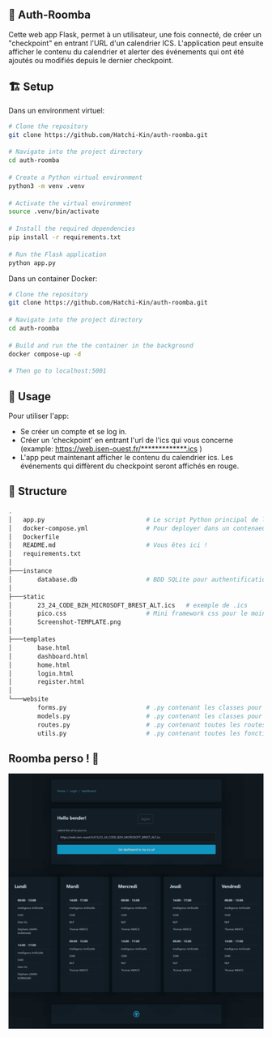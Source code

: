 ## :robot: Auth-Roomba  

Cette web app Flask, permet à un utilisateur, une fois connecté, de créer un "checkpoint" en entrant l'URL d'un calendrier ICS. L'application peut ensuite afficher le contenu du calendrier et alerter des événements qui ont été ajoutés ou modifiés depuis le dernier checkpoint.

## :building_construction: Setup   

Dans un environment virtuel:

```bash
# Clone the repository
git clone https://github.com/Hatchi-Kin/auth-roomba.git

# Navigate into the project directory
cd auth-roomba

# Create a Python virtual environment
python3 -m venv .venv

# Activate the virtual environment
source .venv/bin/activate

# Install the required dependencies
pip install -r requirements.txt

# Run the Flask application
python app.py

```

Dans un container Docker:

```bash
# Clone the repository
git clone https://github.com/Hatchi-Kin/auth-roomba.git

# Navigate into the project directory
cd auth-roomba

# Build and run the the container in the background
docker compose-up -d

# Then go to localhost:5001

```


## :calendar: Usage  

Pour utiliser l'app:

 - Se créer un compte et se log in.
 - Créer un 'checkpoint' en entrant l'url de l'ics qui vous concerne <br>
 (example: https://web.isen-ouest.fr/*************.ics )
 - L'app peut maintenant afficher le contenu du calendrier ics. Les événements qui diffèrent du checkpoint seront affichés en rouge.


## :deciduous_tree: Structure  

```bash
.
│   app.py                            # Le script Python principal de l'application.
│   docker-compose.yml                # Pour deployer dans un contenaeur -> docker-compose up -d
│   Dockerfile
│   README.md                         # Vous êtes ici !
│   requirements.txt
│
├───instance
│       database.db                   # BDD SQLite pour authentification et checkpoint
│
├───static
│       23_24_CODE_BZH_MICROSOFT_BREST_ALT.ics   # exemple de .ics
│       pico.css                      # Mini framework css pour le moins de front possible !
│       Screenshot-TEMPLATE.png
│
├───templates
│       base.html
│       dashboard.html
│       home.html
│       login.html
│       register.html
│
└───website
        forms.py                      # .py contenant les classes pour les formulaires
        models.py                     # .py contenant les classes pour l'authentification
        routes.py                     # .py contenant toutes les routes de l'app
        utils.py                      # .py contenant toutes les fonctions utiles à l'app
```

## Roomba perso ! :space_invader:

![Image](https://raw.githubusercontent.com/Hatchi-Kin/auth-roomba/main/static/Screenshot-TEMPLATE.png)

